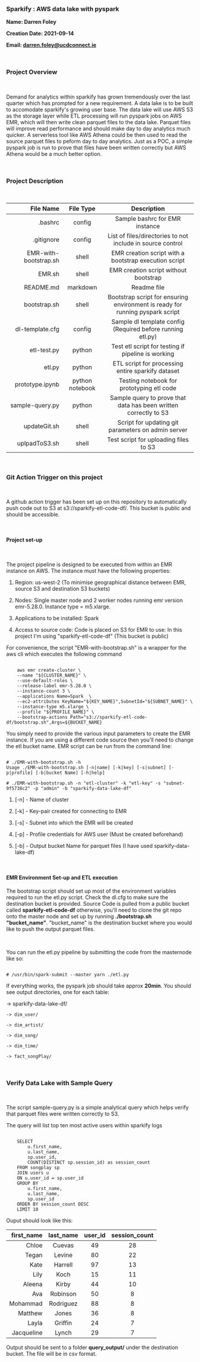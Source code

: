 ### Sparkify : AWS data lake with pyspark

**Name: Darren Foley**

**Creation Date: 2021-09-14**

**Email: darren.foley@ucdconnect.ie**

<br>

### Project Overview

<br>

<p>Demand for analytics within sparkify has grown tremendously over the last quarter which has prompted for a new requirement. A data lake is to be built to accomodate sparkify's growing user base. The data lake will use AWS S3 as the storage layer while ETL processing will run pyspark jobs on AWS EMR, which will then write clean parquet files to the data lake. Parquet files will improve read performance and should make day to day analytics much quicker. A serverless tool like AWS Athena could be then used to read the source parquet files to peform day to day analytics. Just as a POC, a simple pyspark job is run to prove that files have been written correctly but AWS Athena would be a much better option. </p>

<br>

### Project Description

<br>

| File Name              | File Type        | Description                                                                   |
|-----------------------:|:----------------:|:-----------------------------------------------------------------------------:|
| .bashrc                | config           | Sample bashrc for EMR instance                                                | 
| .gitignore             | config           | List of files/directories to not include in source control                    |
| EMR-with-bootstrap.sh  | shell            | EMR creation script with a bootstrap execution script                         |
| EMR.sh                 | shell            | EMR creation script without bootstrap                                         |
| README.md              | markdown         | Readme file                                                                   |
| bootstrap.sh           | shell            | Bootstrap script for ensuring environment is ready for running pyspark script |
| dl-template.cfg        | config           | Sample dl template config (Required before running etl.py)                    |
| etl-test.py            | python           | Test etl script for testing if pipeline is working                            |
| etl.py                 | python           | ETL script for processing entire sparkify dataset                             |
| prototype.ipynb        | python notebook  | Testing notebook for prototyping etl code                                     |
| sample-query.py        | python           | Sample query to prove that data has been written correctly to S3              |
| updateGit.sh           | shell            | Script for updating git parameters on admin server                            |
| uplpadToS3.sh          | shell            | Test script for uploading files to S3                                         |

<br> 

### Git Action Trigger on this project

<br> 

<p>A github action trigger has been set up on this repository to automatically push code out to S3 at s3://sparkify-etl-code-df/. This bucket is public and should be accessible.</p>

<br>


#### Project set-up

<br>

<p>The project pipeline is designed to be executed from within an EMR instance on AWS. The instance must have the following properties:</p>

1. Region: us-west-2 (To minimise geographical distance between EMR, source S3 and destination S3 buckets)

2. Nodes: Single master node and 2 worker nodes running emr version emr-5.28.0. Instance type = m5.xlarge.

3. Applications to be installed: Spark

4. Access to source code: Code is placed on S3 for EMR to use: In this project I'm using "sparkify-etl-code-df" (This bucket is public)


<p>For convenience, the script "EMR-with-bootstrap.sh" is a wrapper for the aws cli which executes the following command</p>


```

    aws emr create-cluster \
    --name "${CLUSTER_NAME}" \
    --use-default-roles \
    --release-label emr-5.28.0 \
    --instance-count 3 \
    --applications Name=Spark  \
    --ec2-attributes KeyName="${KEY_NAME}",SubnetId="${SUBNET_NAME}" \
    --instance-type m5.xlarge \
    --profile "${PROFILE_NAME}" \
    --bootstrap-actions Path="s3://sparkify-etl-code-df/bootstrap.sh",Args=${BUCKET_NAME}

```


<p>You simply need to provide the various input parameters to create the EMR instance. If you are using a different code source then you'll need to change the etl bucket name. EMR script can be run from the command line:</p>

```

# ./EMR-with-bootstrap.sh -h
Usage ./EMR-with-bootstrap.sh [-n|name] [-k|key] [-s|subnet] [-p|profile] [-b|bucket Name] [-h|help]

# ./EMR-with-bootstrap.sh -n "etl-cluster" -k "etl-key" -s "subnet-9f5738c2" -p "admin" -b "sparkify-data-lake-df"

```

1. [-n] - Name of cluster

2. [-k] - Key-pair created for connecting to EMR

3. [-s] - Subnet into which the EMR will be created

4. [-p] - Profile credentials for AWS user (Must be created beforehand)

5. [-b] - Output bucket Name for parquet files (I have used sparkify-data-lake-df)

<br>

#### EMR Environment Set-up and ETL execution

<p>The bootstrap script should set up most of the environment variables required to run the etl.py script. Check the dl.cfg to make sure the destination bucket is provided. Source Code is pulled from a public bucket called <b>sparkify-etl-code-df</b> otherwise, you'll need to clone the git repo onto the master node and set up by running <b>./bootstrap.sh "bucket_name"</b>. "bucket_name" is the destination bucket where you would like to push the output parquet files.</p>

<br>

<p>You can run the etl.py pipeline by submitting the code from the masternode like so:</p>

```

# /usr/bin/spark-submit --master yarn ./etl.py

```

<p>If everything works, the pyspark job should take approx <b>20min</b>. You should see output directories, one for each table:</p>

-> sparkify-data-lake-df/

    -> dim_user/
    
    -> dim_artist/
    
    -> dim_song/
    
    -> dim_time/
    
    -> fact_songPlay/

<br>

### Verify Data Lake with Sample Query

<br>

<p>The script sample-query.py is a simple analytical query which helps verify that parquet files were written correctly to S3.</p>

<p>The query will list top ten most active users within sparkify logs</p>

```

    SELECT
        u.first_name,
        u.last_name,
        sp.user_id,
        COUNT(DISTINCT sp.session_id) as session_count
    FROM songplay sp
    JOIN users u
    ON u.user_id = sp.user_id
    GROUP BY 
        u.first_name,
        u.last_name,
        sp.user_id
    ORDER BY session_count DESC
    LIMIT 10

```

<p>Ouput should look like this:</p>

| first_name  | last_name  | user_id  | session_count |
|------------:|:----------:|:--------:|:-------------:|
| Chloe       | Cuevas     | 49       | 28            |
| Tegan       | Levine     | 80       | 22            |
| Kate        | Harrell    | 97       | 13            |
| Lily        | Koch       | 15       | 11            |
| Aleena      | Kirby      | 44       | 10            |
| Ava         | Robinson   | 50       | 8             |
| Mohammad    | Rodriguez  | 88       | 8             |    
| Matthew     | Jones      | 36       | 8             |
| Layla       | Griffin    | 24       | 7             |
| Jacqueline  | Lynch      | 29       | 7             |


<p>Output should be sent to a folder <b>query_output/</b> under the destination bucket. The file will be in csv format.</p>